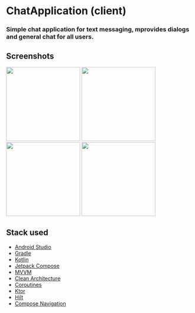 # ChatApplication (client)

### Simple chat application for text messaging, mprovides dialogs and general chat for all users.


## Screenshots

<img src="https://imgur.com/0Nf8JB2.jpg" width="200"> <img src="https://imgur.com/k3rb6qL.jpg" width="200"> <img src="https://imgur.com/g6B8T0L.jpg" width="200">
<img src="https://imgur.com/HUYRq6v.jpg" width="200">

## Stack used
* [Android Studio](https://developer.android.com/studio)
* [Gradle](https://github.com/gradle/gradle)
* [Kotlin](https://kotlinlang.org/)
* [Jetpack Compose](https://developer.android.com/jetpack/compose/)
* [MVVM](https://www.geeksforgeeks.org/mvvm-model-view-viewmodel-architecture-pattern-in-android/)
* [Clean Architecture](https://www.geeksforgeeks.org/what-is-clean-architecture-in-android/)
* [Coroutines](https://github.com/Kotlin/kotlinx.coroutines)
* [Ktor](https://github.com/ktorio/ktor)
* [Hilt](https://github.com/googlecodelabs/android-hilt)
* [Compose Navigation](https://developer.android.com/jetpack/compose/navigation)
